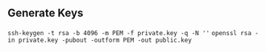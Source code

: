 ## Generate Keys

`ssh-keygen -t rsa -b 4096 -m PEM -f private.key -q -N ''`
`openssl rsa -in private.key -pubout -outform PEM -out public.key`
